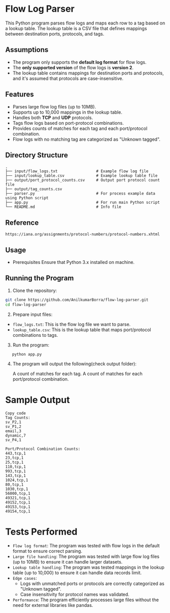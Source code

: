 # Flow Log Parser

This Python program parses flow logs and maps each row to a tag based on a lookup table. The lookup table is a CSV file that defines mappings between destination ports, protocols, and tags.

## Assumptions
- The program only supports the **default log format** for flow logs.
- The **only supported version** of the flow logs is **version 2**.
- The lookup table contains mappings for destination ports and protocols, and it's assumed that protocols are case-insensitive.

## Features
- Parses large flow log files (up to 10MB).
- Supports up to 10,000 mappings in the lookup table.
- Handles both **TCP** and **UDP** protocols.
- Tags flow logs based on port-protocol combinations.
- Provides counts of matches for each tag and each port/protocol combination.
- Flow logs with no matching tag are categorized as "Unknown tagged".

## Directory Structure
```plaintext
.
├── input/flow_logs.txt                 # Example flow log file
├── input/lookup_table.csv              # Example lookup table file
├── output/port_protocol_counts.csv     # Output port protocol count file
├── output/tag_counts.csv
├── parser.py                           # For process example data using Python script
├── app.py                              # For run main Python script
└── README.md                           # Info file
```

## Reference 
    https://iana.org/assignments/protocol-numbers/protocol-numbers.xhtml

## Usage
- Prerequisites
    Ensure that Python 3.x installed on machine.

## Running the Program

1. Clone the repository:
```bash
git clone https://github.com/AnilkumarBorra/flow-log-parser.git
cd flow-log-parser
```

2. Prepare input files:
 - `flow_logs.txt`: This is the flow log file we want to parse.
 - `lookup_table.csv`: This is the lookup table that maps port/protocol combinations to tags.

3. Run the program:
```bash
   python app.py
```

4. The program will output the following(check output folder):

    A count of matches for each tag.
    A count of matches for each port/protocol combination.

Sample Output
=============
```plaintext
Copy code
Tag Counts:
sv_P2,1
sv_P1,2
email,3
dynamic,7
sv_P4,1

Port/Protocol Combination Counts:
443,tcp,1
23,tcp,1
25,tcp,1
110,tcp,1
993,tcp,1
143,tcp,1
1024,tcp,1
80,tcp,1
1030,tcp,1
56000,tcp,1
49321,tcp,1
49152,tcp,1
49153,tcp,1
49154,tcp,1
```

Tests Performed
===============

* `Flow log format`: The program was tested with flow logs in the default format to ensure correct parsing.
* `Large file handling`: The program was tested with large flow log files (up to 10MB) to ensure it can handle larger datasets.
* `Lookup table handling`: The program was tested mappings in the lookup table (up to 10,000) to ensure it can handle data records limit.
* `Edge cases`:
    * Logs with unmatched ports or protocols are correctly categorized as "Unknown tagged".
    * Case insensitivity for protocol names was validated.
* `Performance`: The program efficiently processes large files without the need for external libraries like pandas.